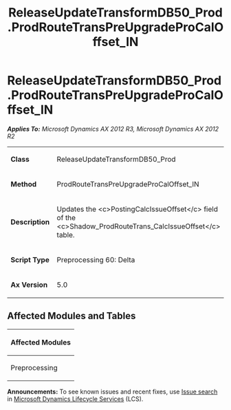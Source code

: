 ﻿---
title: ReleaseUpdateTransformDB50_Prod.ProdRouteTransPreUpgradeProCalOffset_IN
TOCTitle: ReleaseUpdateTransformDB50_Prod.ProdRouteTransPreUpgradeProCalOffset_IN
ms:assetid: 0f5db7de-2238-178b-8e67-445b3252251b
ms:mtpsurl: https://msdn.microsoft.com/en-us/library/JJ735758(v=AX.60)
ms:contentKeyID: 49706658
ms.date: 05/18/2015
mtps_version: v=AX.60
---

# ReleaseUpdateTransformDB50\_Prod.ProdRouteTransPreUpgradeProCalOffset\_IN 


_**Applies To:** Microsoft Dynamics AX 2012 R3, Microsoft Dynamics AX 2012 R2_

<table>
<colgroup>
<col style="width: 50%" />
<col style="width: 50%" />
</colgroup>
<tbody>
<tr class="odd">
<td><p><strong>Class</strong></p></td>
<td><p>ReleaseUpdateTransformDB50_Prod</p></td>
</tr>
<tr class="even">
<td><p><strong>Method</strong></p></td>
<td><p>ProdRouteTransPreUpgradeProCalOffset_IN</p></td>
</tr>
<tr class="odd">
<td><p><strong>Description</strong></p></td>
<td><p>Updates the &lt;c&gt;PostingCalcIssueOffset&lt;/c&gt; field of the &lt;c&gt;Shadow_ProdRouteTrans_CalcIssueOffset&lt;/c&gt; table.</p></td>
</tr>
<tr class="even">
<td><p><strong>Script Type</strong></p></td>
<td><p>Preprocessing 60: Delta</p></td>
</tr>
<tr class="odd">
<td><p><strong>Ax Version</strong></p></td>
<td><p>5.0</p></td>
</tr>
</tbody>
</table>


## Affected Modules and Tables

<table>
<colgroup>
<col style="width: 100%" />
</colgroup>
<thead>
<tr class="header">
<th><p>Affected Modules</p></th>
</tr>
</thead>
<tbody>
<tr class="odd">
<td><p>Preprocessing</p></td>
</tr>
</tbody>
</table>

  
**Announcements:** To see known issues and recent fixes, use [Issue search](http://go.microsoft.com/fwlink/?linkid=389258) in [Microsoft Dynamics Lifecycle Services](http://go.microsoft.com/fwlink/?linkid=306505) (LCS).

